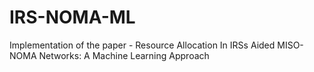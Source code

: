 # IRS-NOMA-ML
Implementation of the paper - Resource Allocation In IRSs Aided MISO-NOMA Networks: A Machine Learning Approach
